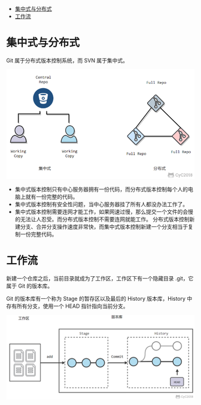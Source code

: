 * [集中式与分布式](#集中式与分布式)
* [工作流](#工作流)

# 集中式与分布式
Git 属于分布式版本控制系统，而 SVN 属于集中式。  

![](img/git/diff.png)

* 集中式版本控制只有中心服务器拥有一份代码，而分布式版本控制每个人的电脑上就有一份完整的代码。 
* 集中式版本控制有安全性问题，当中心服务器挂了所有人都没办法工作了。
* 集中式版本控制需要连网才能工作，如果网速过慢，那么提交一个文件的会慢的无法让人忍受。而分布式版本控制不需要连网就能工作。
分布式版本控制新建分支、合并分支操作速度非常快，而集中式版本控制新建一个分支相当于复制一份完整代码。

# 工作流
新建一个仓库之后，当前目录就成为了工作区，工作区下有一个隐藏目录 .git，它属于 Git 的版本库。

Git 的版本库有一个称为 Stage 的暂存区以及最后的 History 版本库，History 中存有所有分支，使用一个 HEAD 指针指向当前分支。

![](img/git/work-zone.png)
